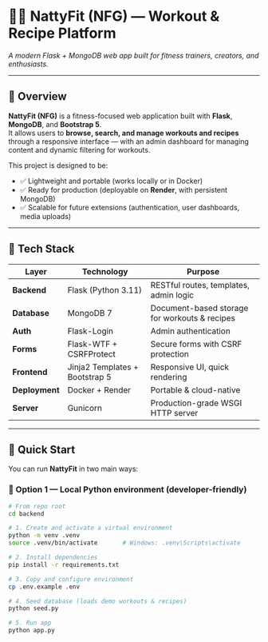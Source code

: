# 🏋️‍♂️ NattyFit (NFG) — Workout & Recipe Platform  
*A modern Flask + MongoDB web app built for fitness trainers, creators, and enthusiasts.*

---

## 🌟 Overview

**NattyFit (NFG)** is a fitness-focused web application built with **Flask**, **MongoDB**, and **Bootstrap 5**.  
It allows users to **browse, search, and manage workouts and recipes** through a responsive interface — with an admin dashboard for managing content and dynamic filtering for workouts.

This project is designed to be:
- ✅ Lightweight and portable (works locally or in Docker)
- ✅ Ready for production (deployable on **Render**, with persistent MongoDB)
- ✅ Scalable for future extensions (authentication, user dashboards, media uploads)

---

## 🧱 Tech Stack

| Layer | Technology | Purpose |
|-------|-------------|----------|
| **Backend** | Flask (Python 3.11) | RESTful routes, templates, admin logic |
| **Database** | MongoDB 7 | Document-based storage for workouts & recipes |
| **Auth** | Flask-Login | Admin authentication |
| **Forms** | Flask-WTF + CSRFProtect | Secure forms with CSRF protection |
| **Frontend** | Jinja2 Templates + Bootstrap 5 | Responsive UI, quick rendering |
| **Deployment** | Docker + Render | Portable & cloud-native |
| **Server** | Gunicorn | Production-grade WSGI HTTP server |

---

## 🚀 Quick Start

You can run **NattyFit** in two main ways:

### 🧩 Option 1 — Local Python environment (developer-friendly)
```bash
# From repo root
cd backend

# 1. Create and activate a virtual environment
python -m venv .venv
source .venv/bin/activate       # Windows: .venv\Scripts\activate

# 2. Install dependencies
pip install -r requirements.txt

# 3. Copy and configure environment
cp .env.example .env

# 4. Seed database (loads demo workouts & recipes)
python seed.py

# 5. Run app
python app.py
